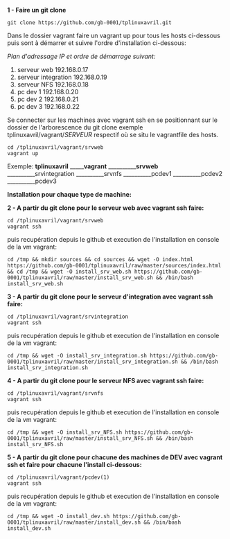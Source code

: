 **1 - Faire un git clone**
```shell
git clone https://github.com/gb-0001/tplinuxavril.git
```

Dans le dossier vagrant faire un vagrant up pour tous les hosts ci-dessous puis sont à démarrer et suivre l'ordre d'installation ci-dessous:

*Plan d'adressage IP et ordre de démarrage suivant:*
1. serveur web 192.168.0.17
2. serveur integration 192.168.0.19
3. serveur NFS 192.168.0.18
4. pc dev 1 192.168.0.20
5. pc dev 2 192.168.0.21
6. pc dev 3 192.168.0.22

Se connecter sur les machines avec vagrant ssh en se positionnant sur le dossier de l'arborescence du git clone exemple tplinuxavril/vagrant/*SERVEUR* respectif où se situ le vagrantfile des hosts.

```shell
cd /tplinuxavril/vagrant/srvweb
vagrant up
```

Exemple:
**tplinuxavril**
_____**vagrant**
__________**srvweb**
__________srvintegration
__________srvnfs
__________pcdev1
__________pcdev2
__________pcdev3


**Installation pour chaque type de machine:**

**2 - A partir du git clone pour le serveur web avec vagrant ssh faire:**
```shell
cd /tplinuxavril/vagrant/srvweb
vagrant ssh
```
puis recupération depuis le github et execution de l'installation en console de la vm vagrant:
```shell
cd /tmp && mkdir sources && cd sources && wget -O index.html https://github.com/gb-0001/tplinuxavril/raw/master/sources/index.html && cd /tmp && wget -O install_srv_web.sh https://github.com/gb-0001/tplinuxavril/raw/master/install_srv_web.sh && /bin/bash install_srv_web.sh
```

**3 - A partir du git clone pour le serveur d'integration avec vagrant ssh faire:**
```shell
cd /tplinuxavril/vagrant/srvintegration
vagrant ssh
```
puis recupération depuis le github et execution de l'installation en console de la vm vagrant:
```shell
cd /tmp && wget -O install_srv_integration.sh https://github.com/gb-0001/tplinuxavril/raw/master/install_srv_integration.sh && /bin/bash install_srv_integration.sh
```

**4 - A partir du git clone pour le serveur NFS avec vagrant ssh faire:**
```shell
cd /tplinuxavril/vagrant/srvnfs
vagrant ssh
```
puis recupération depuis le github et execution de l'installation en console de la vm vagrant:
```shell
cd /tmp && wget -O install_srv_NFS.sh https://github.com/gb-0001/tplinuxavril/raw/master/install_srv_NFS.sh && /bin/bash install_srv_NFS.sh
```

**5 - A partir du git clone pour chacune des machines de DEV avec vagrant ssh et faire pour chacune l'install ci-dessous:**
```shell
cd /tplinuxavril/vagrant/pcdev(1)
vagrant ssh
```
puis recupération depuis le github et execution de l'installation en console de la vm vagrant:
```shell
cd /tmp && wget -O install_dev.sh https://github.com/gb-0001/tplinuxavril/raw/master/install_dev.sh && /bin/bash install_dev.sh
```

